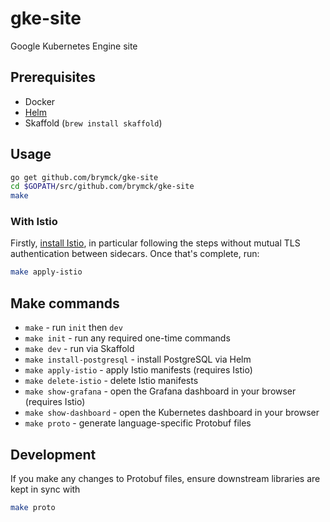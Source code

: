 gke-site
========

Google Kubernetes Engine site

Prerequisites
-------------

* Docker
* [Helm][install-helm]
* Skaffold (`brew install skaffold`)

Usage
-----

```sh
go get github.com/brymck/gke-site
cd $GOPATH/src/github.com/brymck/gke-site
make
```

### With Istio

Firstly, [install Istio][install-istio], in particular following the steps without mutual TLS authentication between sidecars.
Once that's complete, run:

```sh
make apply-istio
```

Make commands
-------------

* `make` - run `init` then `dev`
* `make init` - run any required one-time commands
* `make dev` - run via Skaffold
* `make install-postgresql` - install PostgreSQL via Helm
* `make apply-istio` - apply Istio manifests (requires Istio)
* `make delete-istio` - delete Istio manifests
* `make show-grafana` - open the Grafana dashboard in your browser (requires Istio)
* `make show-dashboard` - open the Kubernetes dashboard in your browser
* `make proto` - generate language-specific Protobuf files

Development
-----------

If you make any changes to Protobuf files, ensure downstream libraries are kept in sync with

```sh
make proto
```

[install-helm]: https://docs.helm.sh/using_helm/#installing-helm
[install-istio]: https://istio.io/docs/setup/kubernetes/quick-start/#installation-steps
